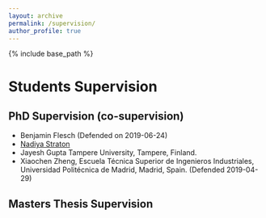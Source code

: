 ```yaml
---
layout: archive
permalink: /supervision/
author_profile: true
---
```


{% include base_path %}

Students Supervision
===========

PhD Supervision (co-supervision)
------------
* Benjamin Flesch (Defended on 2019-06-24)
* [Nadiya Straton](https://www.cbs.dk/en/staff/nstdigi)
* Jayesh Gupta Tampere University, Tampere, Finland.
* Xiaochen Zheng, Escuela Técnica Superior de Ingenieros Industriales, Universidad Politécnica de Madrid, Madrid, Spain. (Defended 2019-04-29)



Masters Thesis Supervision
-------- 
